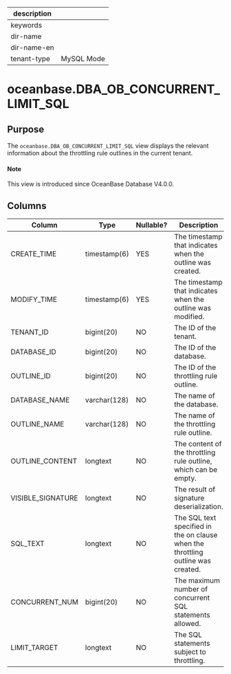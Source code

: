 |description||
|---|---|
|keywords||
|dir-name||
|dir-name-en||
|tenant-type|MySQL Mode|

# oceanbase.DBA_OB_CONCURRENT_LIMIT_SQL

## Purpose

The `oceanbase.DBA_OB_CONCURRENT_LIMIT_SQL` view displays the relevant information about the throttling rule outlines in the current tenant.

<main id="notice" type='explain'>
  <h4>Note</h4>
  <p>This view is introduced since OceanBase Database V4.0.0. </p>
</main>

## Columns

| Column | Type | Nullable? | Description |
| --- | --- | --- | --- |
| CREATE_TIME | timestamp(6) | YES | The timestamp that indicates when the outline was created. |
| MODIFY_TIME | timestamp(6) | YES | The timestamp that indicates when the outline was modified. |
| TENANT_ID | bigint(20) | NO | The ID of the tenant. |
| DATABASE_ID | bigint(20) | NO | The ID of the database. |
| OUTLINE_ID | bigint(20) | NO | The ID of the throttling rule outline. |
| DATABASE_NAME | varchar(128) | NO | The name of the database. |
| OUTLINE_NAME | varchar(128) | NO | The name of the throttling rule outline. |
| OUTLINE_CONTENT | longtext | NO | The content of the throttling rule outline, which can be empty. |
| VISIBLE_SIGNATURE | longtext | NO | The result of signature deserialization. |
| SQL_TEXT | longtext | NO | The SQL text specified in the on clause when the throttling outline was created. |
| CONCURRENT_NUM | bigint(20) | NO | The maximum number of concurrent SQL statements allowed. |
| LIMIT_TARGET | longtext | NO | The SQL statements subject to throttling. |
